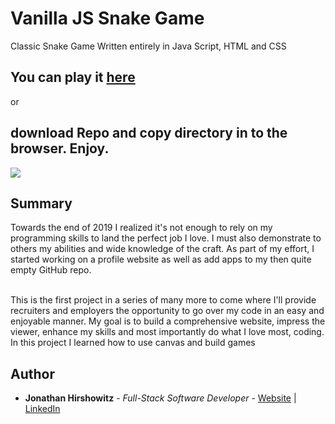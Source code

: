 # Vanilla JS Snake Game

Classic Snake Game Written entirely in Java Script, HTML and CSS

## You can play it [here](https://yoniwitz.github.io/JS-Snake/)
or
##  download Repo and copy directory in to the browser. Enjoy.

<image src="./images/snake_snapshot.bmp">



## Summary
Towards the end of 2019 I realized it's not enough to rely on my programming skills to land the perfect job I love. I must also demonstrate to others my abilities and wide knowledge of the craft. 
As part of my effort, I started working on a profile website as well as add apps to my then quite empty GitHub repo. 

<br>
This is the first project in a series of many more to come where I'll provide recruiters and employers the opportunity to go over my code in an easy and enjoyable manner. My goal is to build a comprehensive website, impress the viewer, enhance my skills and most importantly do what I love most, coding. 
<br>
In this project I learned how to use canvas and build games

## Author

* **Jonathan Hirshowitz** - *Full-Stack Software Developer* - [Website](https://jonathan-hirshowitz-portfolio.firebaseapp.com/) | [LinkedIn](https://www.linkedin.com/in/jonathan-hirshowitz/)